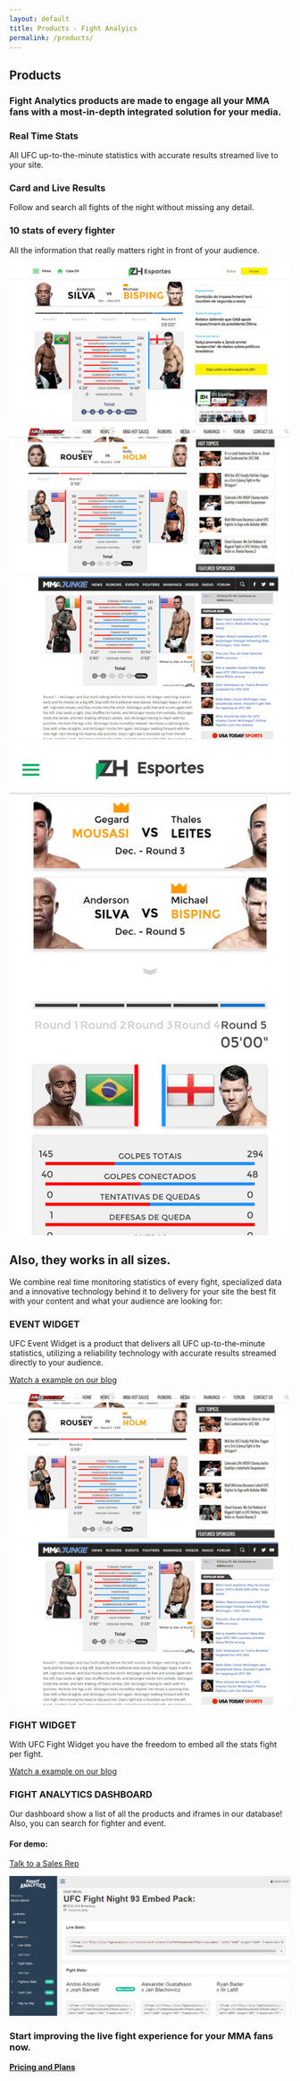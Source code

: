 ```yaml
---
layout: default
title: Products - Fight Analyics
permalink: /products/
---
```



<article id="page" class="page jumbotron">
  <div class="container">
    <div class="row">
      <div class="col-md-12">
        <div class="text-container col-md-8">
          <h1>Products</h1>
          <h3>Fight Analytics products are made to engage all your MMA fans with a most-in-depth integrated solution for your media.</h3>
        </div>
      </div>
    </div>
  </div>
</article>

<section class="features section">
    <article>
        <div class="container">
            <div class="row text-center">
              <div class="col-md-4 col-sm-4 col-xs-4">
                <i class="fa fa-4x fa-clock-o"></i>
                <h3>Real Time Stats</h3>
                <p>All UFC up-to-the-minute statistics with accurate results streamed live to your site.</p>
              </div>
              <div class="col-md-4 col-sm-4 col-xs-4">
                <i class="fa fa-4x fa-code"></i>
                <h3>Card and Live Results</h3>
                <p>Follow and search all fights of the night without missing any detail. </p>
              </div>
              <div class="col-md-4 col-sm-4 col-xs-4">
                <i class="fa fa-4x fa-user"></i>
                <h3>10 stats of every fighter</h3>
                <p>All the information that really matters right in front of your audience.</p>
              </div>
            </div>
        </div>
    </article>
</section>

<section class="show-case section">
    <article>
      <div class="container">
        <div class="row">
          <div class="col-md-8 col-md-offset-2 col-sm-8 col-sm-offset-2">
            <div class="mockup hidden-sm hidden-xs">
              <div class="mockup-header">
                <span class="glyphicon glyphicon-menu-hamburger pull-right" aria-hidden="true"></span>
                <div class="mc-button-group">
                  <div class="mc-button mc-button-order-1"></div>
                  <div class="mc-button mc-button-order-2"></div>
                  <div class="mc-button mc-button-order-3"></div>
                </div>
                <div class="f-search-group">
                  <div class="f-search-input"></div>
                </div>
              </div>
              <div class="mockup-body">
                <div class="cycle-slideshow cycle-autoinit"
                  data-cycle-fx="fade"
                  data-cycle-speed="1500"
                  data-cycle-easing="linear"
                  >
                  <img src="/images/mockup-zero-hora.jpg" alt="Live MMA stats data feed demonstration">
                  <img src="/images/mockup-mma-weekly.jpg" alt="Live MMA stats data feed demonstration">
                  <img src="/images/mockup-mmajunkie.jpg" alt="Live MMA stats data feed demonstration">
                </div>
              </div>
            </div>
            <div class="mockup-mobile">
              <div class="mobile-sensor"></div>
              <div class="mobile-camera"></div>
              <div class="mobile-speaker"></div>
              <div class="mockup-mobile-inner">
                <img src="/images/mockup-mobille-zero-hora.jpg" alt="">
              </div>
              <div class="mobile-button"></div>
            </div>
          </div>
        </div>
      </div>
    </article>
</section>

<section class="products section">
  <article>
    <div class="container">
      <div class="header-section text-center">
        <h2>Also, they works in all sizes.</h2>
        <p>We combine real time monitoring statistics of every fight, specialized data and a innovative technology behind it to delivery for your site the best fit with your content and what your audience are looking for: </p>
      </div>
      <div class="row product-item" id="ufc-live-stats">
        <div class="card-lg">
              <div class="col-sm-4">
                  <div class="text text-1">
                      <div class="header-text">
                          <h3 class="feature-title">EVENT WIDGET</h3>
                      </div>
                      <p>UFC Event Widget is a product that delivers all UFC up-to-the-minute statistics, utilizing a reliability technology with accurate results streamed directly to your audience.</p>
                      <p><a href="/stats-center/UFC-208-Holm-vs-de-Randamie-results-and-statistics/" class="btn btn-md btn-primary">Watch a example on our blog</a></p>
                  </div>
              </div>
            <div class="col-sm-8">
              <div class="mockup mockup-1">
                  <div class="mockup-header">
                      <span class="glyphicon glyphicon-menu-hamburger pull-right" aria-hidden="true"></span>
                      <div class="mc-button-group">
                          <div class="mc-button mc-button-order-1"></div>
                          <div class="mc-button mc-button-order-2"></div>
                          <div class="mc-button mc-button-order-3"></div>
                      </div>
                      <div class="f-search-group">
                          <div class="f-search-input"></div>
                      </div>
                  </div>
                  <div class="mockup-body">
                      <img src="/images/mockup-mma-weekly.jpg" alt="Live MMA stats data feed demonstration">
                  </div>
              </div>
            </div>
        </div>
      </div>
      <div class="row product-item" id="ufc-fight-stats">
        <div class="card-lg ">
          <div class="col-sm-8">
              <div class="mockup mockup-2">
                  <div class="mockup-header">
                      <span class="glyphicon glyphicon-menu-hamburger pull-right" aria-hidden="true"></span>
                      <div class="mc-button-group">
                          <div class="mc-button mc-button-order-1"></div>
                          <div class="mc-button mc-button-order-2"></div>
                          <div class="mc-button mc-button-order-3"></div>
                      </div>
                      <div class="f-search-group">
                          <div class="f-search-input"></div>
                      </div>
                  </div>
                  <div class="mockup-body">
                      <img src="/images/mockup-mmajunkie.jpg" alt="Live MMA stats data feed demonstration">
                  </div>
              </div>
          </div>
          <div class="col-sm-4">
              <div class="text text-2">
                  <div class="header-text">
                      <h3 class="feature-title">FIGHT WIDGET</h3>
                  </div>
                  <p>With UFC Fight Widget you have the freedom to embed all the stats fight per fight.</p>
                  <p><a href="/stats-center/4-fighters-you-cant-miss-at-UFC-Fight-Night-94/" class="btn btn-md btn-primary">Watch a example on our blog</a></p>
              </div>
          </div>
        </div>
      </div>
      <div class="row product-item" id="dashboard">
        <div class="card-lg ">
          <div class="col-sm-4">
              <div class="text text-1">
                  <div class="header-text">
                      <h3 class="feature-title">FIGHT ANALYTICS DASHBOARD</h3>
                  </div>
                  <p>Our dashboard show a list of all the products and iframes in our database! Also, you can search for fighter and event.</p>
                  <h4>For demo:</h4>
                  <p><a href="" class="btn btn-md btn-primary">Talk to a Sales Rep</a></p>
              </div>
          </div>
          <div class="col-sm-8">
              <div class="mockup mockup-2">
                  <div class="mockup-header">
                      <span class="glyphicon glyphicon-menu-hamburger pull-right" aria-hidden="true"></span>
                      <div class="mc-button-group">
                          <div class="mc-button mc-button-order-1"></div>
                          <div class="mc-button mc-button-order-2"></div>
                          <div class="mc-button mc-button-order-3"></div>
                      </div>
                      <div class="f-search-group">
                          <div class="f-search-input"></div>
                      </div>
                  </div>
                  <div class="mockup-body">
                    <img src="/images/dashboard-admin.jpg" alt="Live MMA stats data feed demonstration">
                  </div>
              </div>
          </div>
        </div>
      </div>
    </div>
  </article>
</section>



<div class="well well-lg">
    <div class="container">
        <h3>Start improving the live fight experience for your MMA fans now.</h3>
        <a href="/talk-to-a-sales-rep" class="btn btn-primary btn-lg"> <strong>Pricing and Plans</strong> </a>
    </div>
</div>
